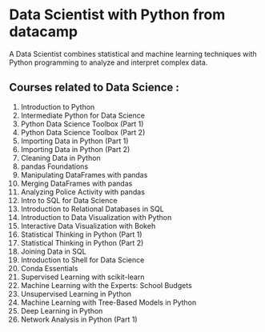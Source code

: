 # Data Scientist with Python from datacamp 
A Data Scientist combines statistical and machine learning techniques with Python programming to analyze and interpret complex data.

## Courses related to Data Science :

1.  Introduction to Python
2.  Intermediate Python for Data Science
3.  Python Data Science Toolbox (Part 1)
4.  Python Data Science Toolbox (Part 2)
5.  Importing Data in Python (Part 1)
6.  Importing Data in Python (Part 2)
7.  Cleaning Data in Python
8.  pandas Foundations
9.  Manipulating DataFrames with pandas
10. Merging DataFrames with pandas
11. Analyzing Police Activity with pandas
12. Intro to SQL for Data Science 
13. Introduction to Relational Databases in SQL
14. Introduction to Data Visualization with Python
15. Interactive Data Visualization with Bokeh
16. Statistical Thinking in Python (Part 1)
17. Statistical Thinking in Python (Part 2)
18. Joining Data in SQL
19. Introduction to Shell for Data Science
20. Conda Essentials
21. Supervised Learning with scikit-learn
22. Machine Learning with the Experts: School Budgets
23. Unsupervised Learning in Python
24. Machine Learning with Tree-Based Models in Python
25. Deep Learning in Python
26. Network Analysis in Python (Part 1)

